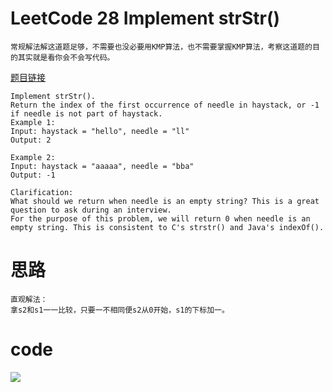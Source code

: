 # LeetCode 28 Implement strStr()

```
常规解法解这道题足够，不需要也没必要用KMP算法，也不需要掌握KMP算法，考察这道题的目的其实就是看你会不会写代码。
```

[题目链接](https://leetcode.com/problems/implement-strstr/submissions/)

```
Implement strStr().
Return the index of the first occurrence of needle in haystack, or -1 if needle is not part of haystack.
Example 1:
Input: haystack = "hello", needle = "ll"
Output: 2

Example 2:
Input: haystack = "aaaaa", needle = "bba"
Output: -1

Clarification:
What should we return when needle is an empty string? This is a great question to ask during an interview.
For the purpose of this problem, we will return 0 when needle is an empty string. This is consistent to C's strstr() and Java's indexOf().
```

# 思路
```
直观解法：
拿s2和s1一一比较，只要一不相同便s2从0开始，s1的下标加一。
```
# code
![](https://github.com/only-you/-/blob/master/picture/str.png)
